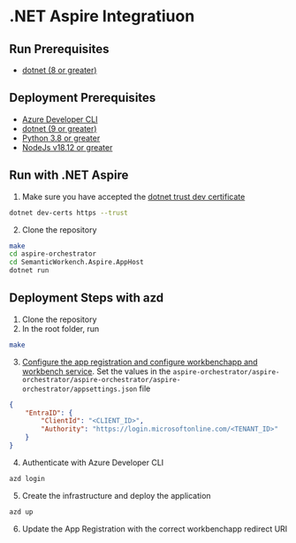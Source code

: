 # .NET Aspire Integratiuon

## Run Prerequisites

- [dotnet (8 or greater)](https://dotnet.microsoft.com/en-us/download)

## Deployment Prerequisites

- [Azure Developer CLI](https://learn.microsoft.com/en-us/azure/developer/azure-developer-cli/install-azd?tabs=winget-windows%2Cbrew-mac%2Cscript-linux)
- [dotnet (9 or greater)](https://dotnet.microsoft.com/en-us/download)
- [Python 3.8 or greater](https://www.python.org/downloads/)
- [NodeJs v18.12 or greater](https://nodejs.org/en/download/)

## Run with .NET Aspire

1. Make sure you have accepted the [dotnet trust dev certificate](https://learn.microsoft.com/en-us/aspnet/core/security/enforcing-ssl?view=aspnetcore-9.0&tabs=visual-studio%2Clinux-sles#trust-the-aspnet-core-https-development-certificate)
```bash
dotnet dev-certs https --trust
```

2. Clone the repository

```bash
make
cd aspire-orchestrator
cd SemanticWorkench.Aspire.AppHost
dotnet run
```

## Deployment Steps with azd

1. Clone the repository
2. In the root folder, run
```bash
make
```
3. [Configure the app registration and configure workbenchapp and workbench service](../docs/CUSTOM_APP_REGISTRATION.md). Set the values in the `aspire-orchestrator/aspire-orchestrator/aspire-orchestrator/aspire-orchestrator/appsettings.json` file
```json
{
    "EntraID": {
        "ClientId": "<CLIENT_ID>",
        "Authority": "https://login.microsoftonline.com/<TENANT_ID>"
    }
}
```
4. Authenticate with Azure Developer CLI
```bash
azd login
```
5. Create the infrastructure and deploy the application
```bash
azd up
```
6. Update the App Registration with the correct workbenchapp redirect URI